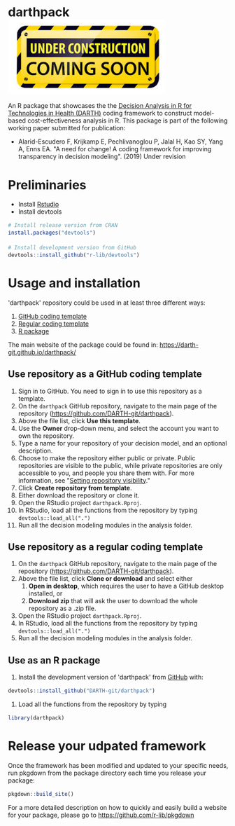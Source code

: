 
<!-- README.md is generated from README.Rmd. Please edit that file -->
darthpack <img src="docs/figs/under_const.jpeg" align="center" alt="" width="360" />
====================================================================================

An R package that showcases the the [Decision Analysis in R for Technologies in Health (DARTH)](darthworkgroup.com) coding framework to construct model-based cost-effectiveness analysis in R. This package is part of the following working paper submitted for publication:

-   Alarid-Escudero F, Krijkamp E, Pechlivanoglou P, Jalal H, Kao SY, Yang A, Enns EA. "A need for change! A coding framework for improving transparency in decision modeling". (2019) Under revision

Preliminaries
=============

-   Install [Rstudio](https://www.rstudio.com/products/rstudio/download/)
-   Install devtools

``` r
# Install release version from CRAN
install.packages("devtools")

# Install development version from GitHub
devtools::install_github("r-lib/devtools")
```

Usage and installation
======================

'darthpack' repository could be used in at least three different ways:

1.  [GitHub coding template](#use-repository-as-a-github-coding-template)
2.  [Regular coding template](#use-repository-as-a-regular-coding-template)
3.  [R package](#use-as-an-r-package)

The main website of the package could be found in: <https://darth-git.github.io/darthpack/>

Use repository as a GitHub coding template
------------------------------------------

1.  Sign in to GitHub. You need to sign in to use this repository as a template.
2.  On the `darthpack` GitHub repository, navigate to the main page of the repository (<https://github.com/DARTH-git/darthpack>).
3.  Above the file list, click **Use this template**.
4.  Use the **Owner** drop-down menu, and select the account you want to own the repository.
5.  Type a name for your repository of your decision model, and an optional description.
6.  Choose to make the repository either public or private. Public repositories are visible to the public, while private repositories are only accessible to you, and people you share them with. For more information, see "[Setting repository visibility](https://help.github.com/en/articles/setting-repository-visibility)."
7.  Click **Create repository from template**.
8.  Either download the repository or clone it.
9.  Open the RStudio project `darthpack.Rproj`.
10. In RStudio, load all the functions from the repository by typing `devtools::load_all(".")`
11. Run all the decision modeling modules in the analysis folder.

Use repository as a regular coding template
-------------------------------------------

1.  On the `darthpack` GitHub repository, navigate to the main page of the repository (<https://github.com/DARTH-git/darthpack>).
2.  Above the file list, click **Clone or download** and select either
    1.  **Open in desktop**, which requires the user to have a GitHub desktop installed, or
    2.  **Download zip** that will ask the user to download the whole repository as a .zip file.
3.  Open the RStudio project `darthpack.Rproj`.
4.  In RStudio, load all the functions from the repository by typing `devtools::load_all(".")`
5.  Run all the decision modeling modules in the analysis folder.

Use as an R package
-------------------

1.  Install the development version of 'darthpack' from [GitHub](https://github.com) with:

``` r
devtools::install_github("DARTH-git/darthpack")
```

1.  Load all the functions from the repository by typing

``` r
library(darthpack)
```

Release your udpated framework
==============================

Once the framework has been modified and updated to your specific needs, run pkgdown from the package directory each time you release your package:

``` r
pkgdown::build_site()
```

For a more detailed description on how to quickly and easily build a website for your package, please go to <https://github.com/r-lib/pkgdown>
